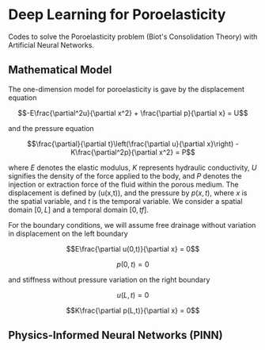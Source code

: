 # Deep Learning for Poroelasticity

Codes to solve the Poroelasticity problem (Biot's Consolidation Theory) with Artificial Neural Networks.

## Mathematical Model

The one-dimension model for poroelasticity is gave by the displacement equation

```math
-E\frac{\partial^2u}{\partial x^2} + \frac{\partial p}{\partial x} = U
```

and the pressure equation

```math
\frac{\partial}{\partial t}\left(\frac{\partial u}{\partial x}\right) - K\frac{\partial^2p}{\partial x^2} = P
```

where $E$ denotes the elastic modulus, $K$ represents hydraulic conductivity, $U$ signifies the density of the force applied to the body, and $P$ denotes the injection or extraction force of the fluid within the porous medium. The displacement is defined by \(u(x,t)\), and the pressure by $p(x,t)$, where $x$ is the spatial variable, and $t$ is the temporal variable. We consider a spatial domain $[0,L]$ and a temporal domain $[0,tf]$.

For the boundary conditions, we will assume free drainage without variation in displacement on the left boundary

```math
E\frac{\partial u(0,t)}{\partial x} = 0
```

```math
p(0,t) = 0
```

and stiffness without pressure variation on the right boundary

```math
u(L,t) = 0
```

```math
K\frac{\partial p(L,t)}{\partial x} = 0
```

## Physics-Informed Neural Networks (PINN)

